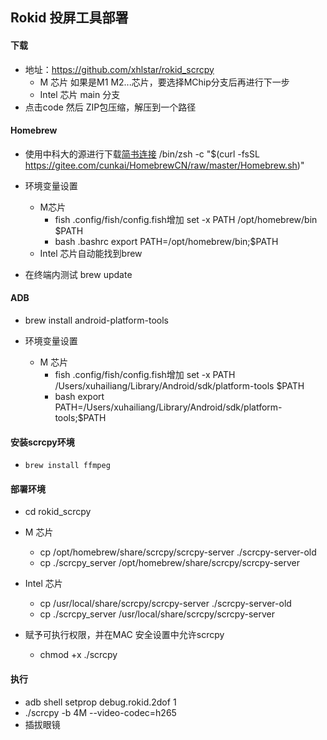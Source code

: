Rokid 投屏工具部署
---------------------------

#### 下载
*    地址：https://github.com/xhlstar/rokid_scrcpy
     *  M 芯片
     如果是M1 M2...芯片，要选择MChip分支后再进行下一步
     * Intel 芯片
     main 分支
*    点击code 然后 ZIP包压缩，解压到一个路径


#### Homebrew 
*   使用中科大的源进行下载[简书连接](https://www.jianshu.com/p/358e8ffd7d08)
    /bin/zsh -c "$(curl -fsSL https://gitee.com/cunkai/HomebrewCN/raw/master/Homebrew.sh)"

*   环境变量设置
    *   M芯片
        *  fish .config/fish/config.fish增加
         set -x PATH /opt/homebrew/bin $PATH
        *  bash .bashrc
      export PATH=/opt/homebrew/bin;$PATH
      *   Intel 芯片自动能找到brew

*   在终端内测试
    brew update

#### ADB
*   brew install android-platform-tools

*   环境变量设置
    *   M 芯片
          *  fish .config/fish/config.fish增加
          set -x PATH /Users/xuhailiang/Library/Android/sdk/platform-tools $PATH
          *  bash 
          export PATH=/Users/xuhailiang/Library/Android/sdk/platform-tools;$PATH
#### 安装scrcpy环境

*     brew install ffmpeg

#### 部署环境
*    cd rokid_scrcpy

*    M 芯片
        *    cp /opt/homebrew/share/scrcpy/scrcpy-server ./scrcpy-server-old
        *    cp ./scrcpy_server /opt/homebrew/share/scrcpy/scrcpy-server

*   Intel 芯片
    *    cp /usr/local/share/scrcpy/scrcpy-server ./scrcpy-server-old
    *    cp ./scrcpy_server /usr/local/share/scrcpy/scrcpy-server
*   赋予可执行权限，并在MAC 安全设置中允许scrcpy
    *   chmod +x ./scrcpy

#### 执行
*   adb shell setprop debug.rokid.2dof 1
*   ./scrcpy -b 4M --video-codec=h265
*   插拔眼镜

